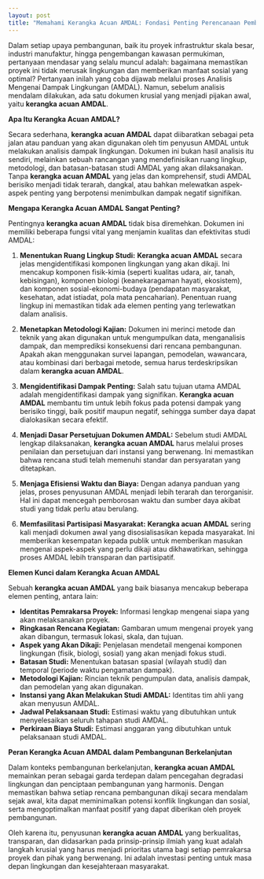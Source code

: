 ```yaml
---
layout: post
title: "Memahami Kerangka Acuan AMDAL: Fondasi Penting Perencanaan Pembangunan Berkelanjutan"
---
```


Dalam setiap upaya pembangunan, baik itu proyek infrastruktur skala besar, industri manufaktur, hingga pengembangan kawasan permukiman, pertanyaan mendasar yang selalu muncul adalah: bagaimana memastikan proyek ini tidak merusak lingkungan dan memberikan manfaat sosial yang optimal? Pertanyaan inilah yang coba dijawab melalui proses Analisis Mengenai Dampak Lingkungan (AMDAL). Namun, sebelum analisis mendalam dilakukan, ada satu dokumen krusial yang menjadi pijakan awal, yaitu **kerangka acuan AMDAL**.

**Apa Itu Kerangka Acuan AMDAL?**

Secara sederhana, **kerangka acuan AMDAL** dapat diibaratkan sebagai peta jalan atau panduan yang akan digunakan oleh tim penyusun AMDAL untuk melakukan analisis dampak lingkungan. Dokumen ini bukan hasil analisis itu sendiri, melainkan sebuah rancangan yang mendefinisikan ruang lingkup, metodologi, dan batasan-batasan studi AMDAL yang akan dilaksanakan. Tanpa **kerangka acuan AMDAL** yang jelas dan komprehensif, studi AMDAL berisiko menjadi tidak terarah, dangkal, atau bahkan melewatkan aspek-aspek penting yang berpotensi menimbulkan dampak negatif signifikan.

**Mengapa Kerangka Acuan AMDAL Sangat Penting?**

Pentingnya **kerangka acuan AMDAL** tidak bisa diremehkan. Dokumen ini memiliki beberapa fungsi vital yang menjamin kualitas dan efektivitas studi AMDAL:

1.  **Menentukan Ruang Lingkup Studi:** **Kerangka acuan AMDAL** secara jelas mengidentifikasi komponen lingkungan yang akan dikaji. Ini mencakup komponen fisik-kimia (seperti kualitas udara, air, tanah, kebisingan), komponen biologi (keanekaragaman hayati, ekosistem), dan komponen sosial-ekonomi-budaya (pendapatan masyarakat, kesehatan, adat istiadat, pola mata pencaharian). Penentuan ruang lingkup ini memastikan tidak ada elemen penting yang terlewatkan dalam analisis.

2.  **Menetapkan Metodologi Kajian:** Dokumen ini merinci metode dan teknik yang akan digunakan untuk mengumpulkan data, menganalisis dampak, dan memprediksi konsekuensi dari rencana pembangunan. Apakah akan menggunakan survei lapangan, pemodelan, wawancara, atau kombinasi dari berbagai metode, semua harus terdeskripsikan dalam **kerangka acuan AMDAL**.

3.  **Mengidentifikasi Dampak Penting:** Salah satu tujuan utama AMDAL adalah mengidentifikasi dampak yang signifikan. **Kerangka acuan AMDAL** membantu tim untuk lebih fokus pada potensi dampak yang berisiko tinggi, baik positif maupun negatif, sehingga sumber daya dapat dialokasikan secara efektif.

4.  **Menjadi Dasar Persetujuan Dokumen AMDAL:** Sebelum studi AMDAL lengkap dilaksanakan, **kerangka acuan AMDAL** harus melalui proses penilaian dan persetujuan dari instansi yang berwenang. Ini memastikan bahwa rencana studi telah memenuhi standar dan persyaratan yang ditetapkan.

5.  **Menjaga Efisiensi Waktu dan Biaya:** Dengan adanya panduan yang jelas, proses penyusunan AMDAL menjadi lebih terarah dan terorganisir. Hal ini dapat mencegah pemborosan waktu dan sumber daya akibat studi yang tidak perlu atau berulang.

6.  **Memfasilitasi Partisipasi Masyarakat:** **Kerangka acuan AMDAL** sering kali menjadi dokumen awal yang disosialisasikan kepada masyarakat. Ini memberikan kesempatan kepada publik untuk memberikan masukan mengenai aspek-aspek yang perlu dikaji atau dikhawatirkan, sehingga proses AMDAL lebih transparan dan partisipatif.

**Elemen Kunci dalam Kerangka Acuan AMDAL**

Sebuah **kerangka acuan AMDAL** yang baik biasanya mencakup beberapa elemen penting, antara lain:

*   **Identitas Pemrakarsa Proyek:** Informasi lengkap mengenai siapa yang akan melaksanakan proyek.
*   **Ringkasan Rencana Kegiatan:** Gambaran umum mengenai proyek yang akan dibangun, termasuk lokasi, skala, dan tujuan.
*   **Aspek yang Akan Dikaji:** Penjelasan mendetail mengenai komponen lingkungan (fisik, biologi, sosial) yang akan menjadi fokus studi.
*   **Batasan Studi:** Menentukan batasan spasial (wilayah studi) dan temporal (periode waktu pengamatan dampak).
*   **Metodologi Kajian:** Rincian teknik pengumpulan data, analisis dampak, dan pemodelan yang akan digunakan.
*   **Instansi yang Akan Melakukan Studi AMDAL:** Identitas tim ahli yang akan menyusun AMDAL.
*   **Jadwal Pelaksanaan Studi:** Estimasi waktu yang dibutuhkan untuk menyelesaikan seluruh tahapan studi AMDAL.
*   **Perkiraan Biaya Studi:** Estimasi anggaran yang dibutuhkan untuk pelaksanaan studi AMDAL.

**Peran Kerangka Acuan AMDAL dalam Pembangunan Berkelanjutan**

Dalam konteks pembangunan berkelanjutan, **kerangka acuan AMDAL** memainkan peran sebagai garda terdepan dalam pencegahan degradasi lingkungan dan penciptaan pembangunan yang harmonis. Dengan memastikan bahwa setiap rencana pembangunan dikaji secara mendalam sejak awal, kita dapat meminimalkan potensi konflik lingkungan dan sosial, serta mengoptimalkan manfaat positif yang dapat diberikan oleh proyek pembangunan.

Oleh karena itu, penyusunan **kerangka acuan AMDAL** yang berkualitas, transparan, dan didasarkan pada prinsip-prinsip ilmiah yang kuat adalah langkah krusial yang harus menjadi prioritas utama bagi setiap pemrakarsa proyek dan pihak yang berwenang. Ini adalah investasi penting untuk masa depan lingkungan dan kesejahteraan masyarakat.
